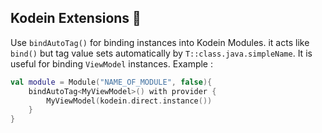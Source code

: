 ## Kodein Extensions 💉

Use `bindAutoTag()` for binding instances into Kodein Modules. it acts like `bind()` but tag value sets automatically by `T::class.java.simpleName`. It is useful for binding `ViewModel` instances. Example : 

```kotlin
val module = Module("NAME_OF_MODULE", false){
    bindAutoTag<MyViewModel>() with provider {  
        MyViewModel(kodein.direct.instance())  
    }
}
```
<!--stackedit_data:
eyJoaXN0b3J5IjpbNDMxMzI4ODE0XX0=
-->